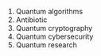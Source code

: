 1. Quantum algorithms 
2. Antibiotic 
3. Quantum cryptography 
4. Quantum cybersecurity
5. Quantum research 